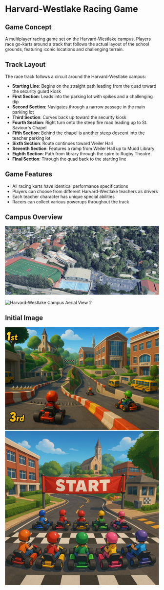 # Harvard-Westlake Racing Game

## Game Concept

A multiplayer racing game set on the Harvard-Westlake campus. Players race go-karts around a track that follows the actual layout of the school grounds, featuring iconic locations and challenging terrain.

## Track Layout

The race track follows a circuit around the Harvard-Westlake campus:

- **Starting Line**: Begins on the straight path leading from the quad toward the security guard kiosk
- **First Section**: Leads into the parking lot with spikes and a challenging dip
- **Second Section**: Navigates through a narrow passage in the main parking lot
- **Third Section**: Curves back up toward the security kiosk
- **Fourth Section**: Right turn onto the steep fire road leading up to St. Saviour's Chapel
- **Fifth Section**: Behind the chapel is another steep descent into the teacher parking lot
- **Sixth Section**: Route continues toward Weiler Hall
- **Seventh Section**: Features a ramp from Weiler Hall up to Mudd Library
- **Eighth Section**: Path from library through the spire to Rugby Theatre
- **Final Section**: Through the quad back to the starting line

## Game Features

- All racing karts have identical performance specifications
- Players can choose from different Harvard-Westlake teachers as drivers
- Each teacher character has unique special abilities
- Racers can collect various powerups throughout the track

## Campus Overview

<!-- Image 1: Aerial view of Harvard-Westlake campus showing Rugby Theatre, athletic fields, and swimming pool -->
![Harvard-Westlake Campus Aerial View 1](./hw1.png)

<!-- Image 2: Aerial view showing St. Saviour's Chapel, Mudd Library, Rugby Theatre, and the main field -->
![Harvard-Westlake Campus Aerial View 2](./hw2.png)


## Initial Image
![Generated Image for Idea](./generated1.png)
![Generated Image for Idea](./generated2.png)